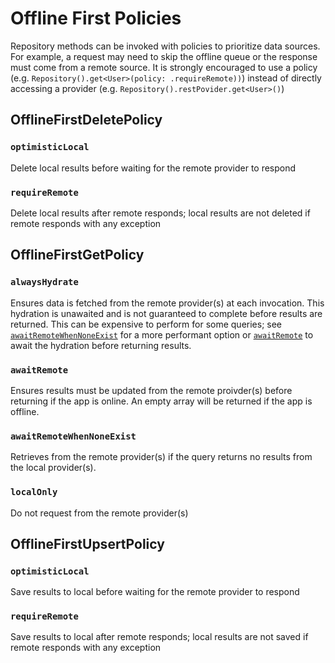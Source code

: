 # Offline First Policies

Repository methods can be invoked with policies to prioritize data sources. For example, a request may need to skip the offline queue or the response must come from a remote source. It is strongly encouraged to use a policy (e.g. `Repository().get<User>(policy: .requireRemote))`) instead of directly accessing a provider (e.g. `Repository().restPovider.get<User>()`)

## OfflineFirstDeletePolicy

### `optimisticLocal`

Delete local results before waiting for the remote provider to respond

### `requireRemote`

Delete local results after remote responds; local results are not deleted if remote responds with any exception

## OfflineFirstGetPolicy

### `alwaysHydrate`

Ensures data is fetched from the remote provider(s) at each invocation. This hydration is unawaited and is not guaranteed to complete before results are returned. This can be expensive to perform for some queries; see [`awaitRemoteWhenNoneExist`](#awaitremotewhennoneexist) for a more performant option or [`awaitRemote`](#awaitremote) to await the hydration before returning results.

### `awaitRemote`

Ensures results must be updated from the remote proivder(s) before returning if the app is online. An empty array will be returned if the app is offline.

### `awaitRemoteWhenNoneExist`

Retrieves from the remote provider(s) if the query returns no results from the local provider(s).

### `localOnly`

Do not request from the remote provider(s)

## OfflineFirstUpsertPolicy

### `optimisticLocal`

Save results to local before waiting for the remote provider to respond

### `requireRemote`

Save results to local after remote responds; local results are not saved if remote responds with any exception
